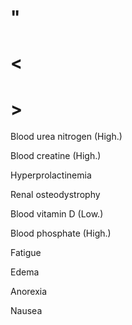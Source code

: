# "

# <

# >

Blood urea nitrogen
(High.)

Blood creatine
(High.)

Hyperprolactinemia

Renal osteodystrophy

Blood vitamin D
(Low.)

Blood phosphate
(High.)

Fatigue

Edema

Anorexia

Nausea
